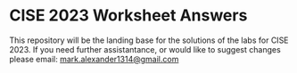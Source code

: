 ﻿# CISE 2023 Worksheet Answers

This repository will be the landing base for the solutions of the labs for CISE 2023. 
If you need further assistantance, or would like to suggest changes please email: mark.alexander1314@gmail.com
